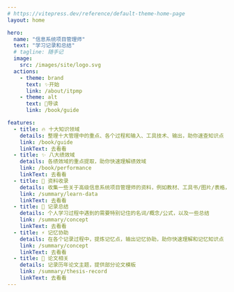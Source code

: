```yaml
---
# https://vitepress.dev/reference/default-theme-home-page
layout: home

hero:
  name: "信息系统项目管理师"
  text: "学习记录和总结"
  # tagline: 随手记
  image: 
    src: /images/site/logo.svg
  actions:
    - theme: brand
      text: ✨开始
      link: /about/itpmp
    - theme: alt
      text: 🚀导读
      link: /book/guide

features:
  - title: 🔥 十大知识领域
    details: 整理十大管理中的重点、各个过程和输入、工具技术、输出，助你速查知识点
    link: /book/guide
    linkText: 去看看
  - title: ✨ 八大绩效域
    details: 各绩效域的重点提取，助你快速理解绩效域
    link: /book/performance
    linkText: 去看看
  - title: 🎨 资料收录
    details: 收集一些关于高级信息系统项目管理师的资料，例如教材、工具书/图片/表格，助你随时随地阅读学习
    link: /summary/learn-data
    linkText: 去看看
  - title: 📝 记录总结
    details: 个人学习过程中遇到的需要特别记住的名词/概念/公式，以及一些总结
    link: /summary/concept
    linkText: 去看看
  - title: ⚡️ 记忆协助
    details: 在各个记录过程中，提炼记忆点，输出记忆协助，助你快速理解和记忆知识点
    link: /summary/concept
    linkText: 去看看
  - title: 🎉 论文相关
    details: 记录历年论文主题，提供部分论文模板
    link: /summary/thesis-record
    linkText: 去看看
---
```


<script setup lang="ts">
  import { onMounted } from 'vue'
  import confetti from 'canvas-confetti'
  onMounted(() => {
    setTimeout(() => {
      confetti({
        particleCount: 100,
        spread: 170,
        origin: { y: 0.6 },
      })
    }, 200)
  })

// const end = Date.now() + (1 * 260);
// const colors = ['#3451b2', '#6f42c1', '#299764'];
// (function frame() {
//   confetti({
//     particleCount: 2,
//     angle: 60,
//     spread: 55,
//     origin: { x: 0 },
//     // colors: colors ?? []
//   });
//   confetti({
//     particleCount: 2,
//     angle: 120,
//     spread: 55,
//     origin: { x: 1 },
//     // colors: colors ?? []
//   });

//   if (Date.now() < end) {
//     requestAnimationFrame(frame);
//   }
// }());
</script>
